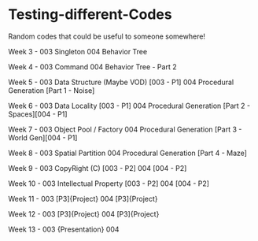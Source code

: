 # Testing-different-Codes
Random codes that could be useful to someone somewhere!

Week 3 - 003 Singleton
         004 Behavior Tree

Week 4 - 003 Command
         004 Behavior Tree - Part 2

Week 5 - 003 Data Structure (Maybe VOD) [003 - P1]
         004 Procedural Generation [Part 1 - Noise]
         
Week 6 - 003 Data Locality [003 - P1]
         004 Procedural Generation [Part 2 - Spaces][004 - P1]
         
Week 7 - 003 Object Pool / Factory
         004 Procedural Generation [Part 3 - World Gen][004 - P1]
         
Week 8 - 003 Spatial Partition 
         004 Procedural Generation [Part 4 - Maze]
         
Week 9 - 003 CopyRight (C) [003 - P2]
         004 [004 - P2]
         
Week 10 - 003 Intellectual Property [003 - P2]
          004 [004 - P2]
         
Week 11 - 003 [P3]{Project}
          004 [P3]{Project}
         
Week 12 - 003 [P3]{Project}
          004 [P3]{Project}
         
Week 13 - 003 
                {Presentation}
          004 
